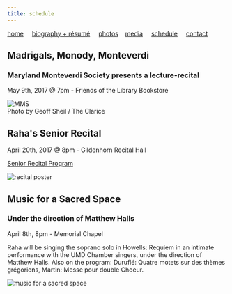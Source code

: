 ```yaml
---
title: schedule
---
```


[home](https://raharules.github.io/)&nbsp;&nbsp;&nbsp;&nbsp; [biography + résumé](https://raharules.github.io/raharules.github.io/about.html)&nbsp;&nbsp;&nbsp;&nbsp; [photos](https://raharules.github.io/raharules.github.io/photos.html)&nbsp;&nbsp;&nbsp; [media](https://raharules.github.io/raharules.github.io/media.html)&nbsp;&nbsp;&nbsp;&nbsp; [schedule](https://raharules.github.io/raharules.github.io/schedule.html)&nbsp;&nbsp;&nbsp;&nbsp; [contact](https://raharules.github.io/raharules.github.io/contact.html)


## Madrigals, Monody, Monteverdi
### Maryland Monteverdi Society presents a lecture-recital

May 9th, 2017 @ 7pm - Friends of the Library Bookstore

![MMS](https://raharules.github.io/Maryland_Monteverdi_Society_2017.jpg)
<br />
Photo by Geoff Sheil / The Clarice

## Raha's Senior Recital

April 20th, 2017 @ 8pm - Gildenhorn Recital Hall

[Senior Recital Program](https://raharules.github.io/Raha_Mirzadegan_Senior_Recital_Program.pdf)

![recital poster](https://raharules.github.io/Raha's_Senior_Recital.jpg)

## Music for a Sacred Space
### Under the direction of Matthew Halls

April 8th, 8pm - Memorial Chapel

Raha will be singing the soprano solo in Howells: Requiem in an intimate performance with the UMD Chamber singers, under the direction of Matthew Halls. Also on the program: Duruflé: Quatre motets sur des thèmes grégoriens, Martin: Messe pour double Choeur.

![music for a sacred space](https://raharules.github.io/Sacred_Space.jpg)
